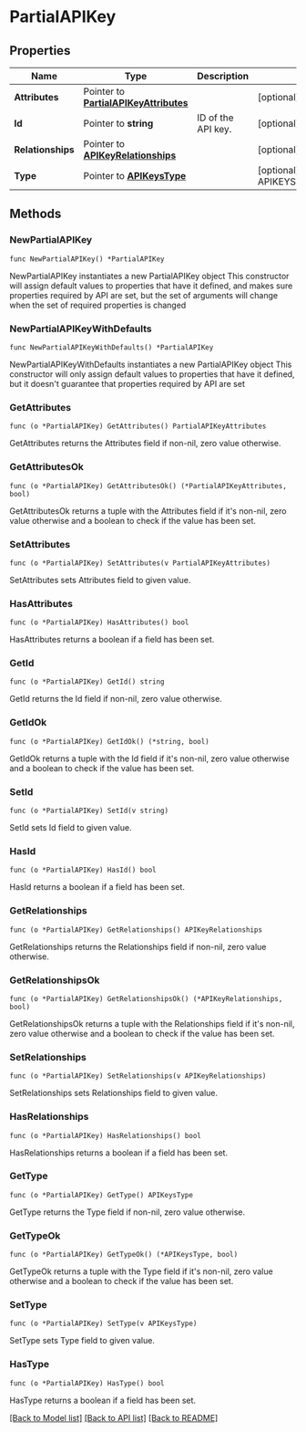 # PartialAPIKey

## Properties

Name | Type | Description | Notes
---- | ---- | ----------- | ------
**Attributes** | Pointer to [**PartialAPIKeyAttributes**](PartialAPIKeyAttributes.md) |  | [optional] 
**Id** | Pointer to **string** | ID of the API key. | [optional] 
**Relationships** | Pointer to [**APIKeyRelationships**](APIKeyRelationships.md) |  | [optional] 
**Type** | Pointer to [**APIKeysType**](APIKeysType.md) |  | [optional] [default to APIKEYSTYPE_API_KEYS]

## Methods

### NewPartialAPIKey

`func NewPartialAPIKey() *PartialAPIKey`

NewPartialAPIKey instantiates a new PartialAPIKey object
This constructor will assign default values to properties that have it defined,
and makes sure properties required by API are set, but the set of arguments
will change when the set of required properties is changed

### NewPartialAPIKeyWithDefaults

`func NewPartialAPIKeyWithDefaults() *PartialAPIKey`

NewPartialAPIKeyWithDefaults instantiates a new PartialAPIKey object
This constructor will only assign default values to properties that have it defined,
but it doesn't guarantee that properties required by API are set

### GetAttributes

`func (o *PartialAPIKey) GetAttributes() PartialAPIKeyAttributes`

GetAttributes returns the Attributes field if non-nil, zero value otherwise.

### GetAttributesOk

`func (o *PartialAPIKey) GetAttributesOk() (*PartialAPIKeyAttributes, bool)`

GetAttributesOk returns a tuple with the Attributes field if it's non-nil, zero value otherwise
and a boolean to check if the value has been set.

### SetAttributes

`func (o *PartialAPIKey) SetAttributes(v PartialAPIKeyAttributes)`

SetAttributes sets Attributes field to given value.

### HasAttributes

`func (o *PartialAPIKey) HasAttributes() bool`

HasAttributes returns a boolean if a field has been set.

### GetId

`func (o *PartialAPIKey) GetId() string`

GetId returns the Id field if non-nil, zero value otherwise.

### GetIdOk

`func (o *PartialAPIKey) GetIdOk() (*string, bool)`

GetIdOk returns a tuple with the Id field if it's non-nil, zero value otherwise
and a boolean to check if the value has been set.

### SetId

`func (o *PartialAPIKey) SetId(v string)`

SetId sets Id field to given value.

### HasId

`func (o *PartialAPIKey) HasId() bool`

HasId returns a boolean if a field has been set.

### GetRelationships

`func (o *PartialAPIKey) GetRelationships() APIKeyRelationships`

GetRelationships returns the Relationships field if non-nil, zero value otherwise.

### GetRelationshipsOk

`func (o *PartialAPIKey) GetRelationshipsOk() (*APIKeyRelationships, bool)`

GetRelationshipsOk returns a tuple with the Relationships field if it's non-nil, zero value otherwise
and a boolean to check if the value has been set.

### SetRelationships

`func (o *PartialAPIKey) SetRelationships(v APIKeyRelationships)`

SetRelationships sets Relationships field to given value.

### HasRelationships

`func (o *PartialAPIKey) HasRelationships() bool`

HasRelationships returns a boolean if a field has been set.

### GetType

`func (o *PartialAPIKey) GetType() APIKeysType`

GetType returns the Type field if non-nil, zero value otherwise.

### GetTypeOk

`func (o *PartialAPIKey) GetTypeOk() (*APIKeysType, bool)`

GetTypeOk returns a tuple with the Type field if it's non-nil, zero value otherwise
and a boolean to check if the value has been set.

### SetType

`func (o *PartialAPIKey) SetType(v APIKeysType)`

SetType sets Type field to given value.

### HasType

`func (o *PartialAPIKey) HasType() bool`

HasType returns a boolean if a field has been set.


[[Back to Model list]](../README.md#documentation-for-models) [[Back to API list]](../README.md#documentation-for-api-endpoints) [[Back to README]](../README.md)


